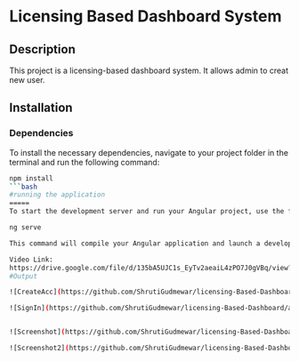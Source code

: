 # Licensing Based Dashboard System

## Description
This project is a licensing-based dashboard system. It allows admin to creat new user.

## Installation
### Dependencies
To install the necessary dependencies, navigate to your project folder in the terminal and run the following command:
```bash
npm install
```bash
#running the application
=====
To start the development server and run your Angular project, use the following command in your terminal:

ng serve

This command will compile your Angular application and launch a development server. You can then view your project by navigating to http://localhost:4200 in your web browser.

Video Link:
https://drive.google.com/file/d/135bA5UJC1s_EyTv2aeaiL4zPO7J0gVBq/view?usp=drivesdk
#Output

![CreateAcc](https://github.com/ShrutiGudmewar/licensing-Based-Dashboard/assets/116944253/76a5c199-f339-43bb-97e6-41861a194295)

![SignIn](https://github.com/ShrutiGudmewar/licensing-Based-Dashboard/assets/116944253/5b607d1e-4121-44f1-9b18-ab1b07164b74)


![Screenshot](https://github.com/ShrutiGudmewar/licensing-Based-Dashboard/assets/116944253/f1a7dc4c-b2df-40ff-9c9a-e4c45749edd6)

![Screenshot2](https://github.com/ShrutiGudmewar/licensing-Based-Dashboard/assets/116944253/2fded27b-a72a-405b-aae5-4d5efb6624af)



